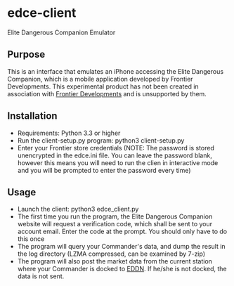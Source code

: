 # edce-client
Elite Dangerous Companion Emulator

## Purpose

This is an interface that emulates an iPhone accessing the Elite Dangerous Companion, which is a mobile application developed by Frontier Developments. This experimental product has not been created in association with [Frontier Developments](http://www.frontier.co.uk/) and is unsupported by them.


## Installation

* Requirements: Python 3.3 or higher
* Run the client-setup.py program: python3 client-setup.py
* Enter your Frontier store credentials (NOTE: The password is stored unencrypted in the edce.ini file. You can leave the password blank, however this means you will need to run the clien in interactive mode and you will be prompted to enter the password every time)

## Usage

* Launch the client: python3 edce_client.py
* The first time you run the program, the Elite Dangerous Companion website will request a verification code, which shall be sent to your account email. Enter the code at the prompt. You should only have to do this once
* The program will query your Commander's data, and dump the result in the log directory (LZMA compressed, can be examined by 7-zip)
* The program will also post the market data from the current station where your Commander is docked to [EDDN](https://github.com/jamesremuscat/EDDN/wiki). If he/she is not docked, the data is not sent.


